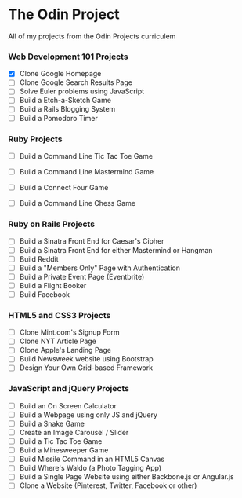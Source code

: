 # The Odin Project
All of my projects from the Odin Projects curriculem

### Web Development 101 Projects

- [X] Clone Google Homepage
- [ ] Clone Google Search Results Page
- [ ] Solve Euler problems using JavaScript
- [ ] Build a Etch-a-Sketch Game
- [ ] Build a Rails Blogging System
- [ ] Build a Pomodoro Timer

### Ruby Projects

- [ ] Build a Command Line Tic Tac Toe Game
- [ ] Build a Command Line Mastermind Game
- [ ] Build a Connect Four Game
- [ ] Build a Command Line Chess Game


### Ruby on Rails Projects

- [ ] Build a Sinatra Front End for Caesar's Cipher
- [ ] Build a Sinatra Front End for either Mastermind or Hangman
- [ ] Build Reddit
- [ ] Build a "Members Only" Page with Authentication
- [ ] Build a Private Event Page (Eventbrite)
- [ ] Build a Flight Booker
- [ ] Build Facebook

### HTML5 and CSS3 Projects

- [ ] Clone Mint.com's Signup Form
- [ ] Clone NYT Article Page
- [ ] Clone Apple's Landing Page
- [ ] Build Newsweek website using Bootstrap
- [ ] Design Your Own Grid-based Framework

### JavaScript and jQuery Projects

- [ ] Build an On Screen Calculator
- [ ] Build a Webpage using only JS and jQuery
- [ ] Build a Snake Game
- [ ] Create an Image Carousel / Slider
- [ ] Build a Tic Tac Toe Game
- [ ] Build a Minesweeper Game
- [ ] Build Missile Command in an HTML5 Canvas
- [ ] Build Where's Waldo (a Photo Tagging App)
- [ ] Build a Single Page Website using either Backbone.js or Angular.js
- [ ] Clone a Website (Pinterest, Twitter, Facebook or other)

